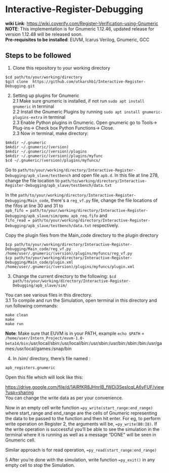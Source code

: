 # Interactive-Register-Debugging
**wiki Link**: https://wiki.coverify.com/Register-Verification-using-Gnumeric <br>
**NOTE**: This implementation is for Gnumeric 1.12.46, updated release for version 1.12.48 will be released soon.<br/>
**Pre-requisites to be installed**: EUVM, Icarus Verilog, Gnumeric, GCC
## Steps to be followed
1. Clone this repository to your working directory
```
$cd path/to/your/working/directory 
$git clone  https://github.com/utkarshb1/Interactive-Register-Debugging.git
```
2. Setting up plugins for Gnumeric <br/>
2.1 Make sure gnumeric is installed, if not run `sudo apt install gnumeric` in terminal <br/>
2.2 Install the Gnumeric Plugins by running `sudo apt install gnumeric-plugins-extra` in terminal <br/>
2.3 Enable Python plugins in Gnumeric. Open gnumeric go to Tools-> Plug-ins-> Check box Python Functions-> Close. <br/> 
2.3 Now in terminal, make directory: <br/>
```
$mkdir ~/.gnumeric 
$mkdir ~/.gnumeric/(version) 
$mkdir ~/.gnumeric/(version)/plugins 
$mkdir ~/.gnumeric/(version)/plugins/myfunc 
$cd ~/.gnumeric/(version)/plugins/myfuncs/ 
```
Go to `path/to/your/working/directory/Interactive-Register-Debugging/apb_slave/testbench` and open file `apb.d`. In this file at line 278, change the file location to `path/to/working/directory/Interactive-Register-Debugging/apb_slave/testbench/data.txt`

In the `path/to/your/working/directory/Interactive-Register-Debugging/Main_code`, there's a `reg_vf.py` file, change the file locations of the fifos at line 30 and 31 to <br>
`apb_fifo = path/to/your/working/directory/Interactive-Register-Debugging/apb_slave/sim/qemu_apb_req.fifo` and <br>
`fifo_read = path/to/your/working/directory/Interactive-Register-Debugging/apb_slave/testbench/data.txt` respectively.

Copy the plugin files from the Main_code directory to the plugin directory
```
$cp path/to/your/working/directory/Interactive-Register-Debugging/Main_code/reg_vf.py /home/user/.gnumeric/(version)/plugins/myfuncs/reg_vf.py
$cp path/to/your/working/directory/Interactive-Register-Debugging/Main_code/plugin.xml /home/user/.gnumeric/(version)/plugins/myfuncs/plugin.xml
```


3. Change the current directory to the following: `$cd path/to/your/working/directory/Interactive-Register-Debugging/apb_slave/sim/` 

You can see various files in this directory.<br/>
3.1 To compile and run the Simulation, open terminal in this directory and run following commands:
```
make clean
make 
make run 
```

 **Note**: Make sure that EUVM is in your PATH, example `echo $PATH` = `/home/user/Intern_Project/euvm-1.0-beta14/bin`:/usr/local/sbin:/usr/local/bin:/usr/sbin:/usr/bin:/sbin:/bin:/usr/games:/usr/local/games:/snap/bin

4. In /sim/ directory, there’s file named :

`apb_registers.gnumeric`

Open this file which will look like this:

https://drive.google.com/file/d/1AIRfKR8JHnrIB_fWDi3SesIcqLA6yFUF/view?usp=sharing
<br>
You can change the write data as per your convenience.

Now in an empty cell write function `=py_write(start_range:end_range)` where start_range and end_range are the cells of Gnumeric representing the data to be passed to the function and then hit enter. For eg, to perform write operation on Register 2, the arguments will be, `=py_write(B8:I8)`. If the write operation is successful you’ll be able to see the simulation in the terminal where it is running as well as a message “DONE” will be seen in Gnumeric cell.

Similar approach is for read operation, `=py_read(start_range:end_range)`

5 After you’re done with the simulation, write function `=py_exit()` in any empty cell to stop the Simulation.
